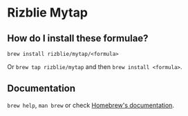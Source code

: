 # Rizblie Mytap

## How do I install these formulae?
`brew install rizblie/mytap/<formula>`

Or `brew tap rizblie/mytap` and then `brew install <formula>`.

## Documentation
`brew help`, `man brew` or check [Homebrew's documentation](https://docs.brew.sh).
